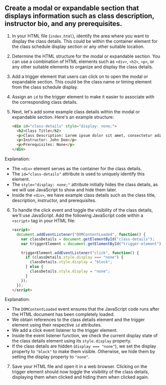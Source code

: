 



## Create a modal or expandable section that displays information such as class description, instructor bio, and any prerequisites.

1. In your HTML file (`index.html`), identify the area where you want to display the class details. This could be within the container element for the class schedule display section or any other suitable location.

2. Determine the HTML structure for the modal or expandable section. You can use a combination of HTML elements such as `<div>`, `<h2>`, `<p>`, or any other suitable elements to organize and display the class details.

3. Add a trigger element that users can click on to open the modal or expandable section. This could be the class name or timing element from the class schedule display.

4. Assign an `id` to the trigger element to make it easier to associate with the corresponding class details.

5. Next, let's add some example class details within the modal or expandable section. Here's an example structure:

    ```html
    <div id="class-details" style="display: none;">
      <h2>Class Title</h2>
      <p>Class Description: Lorem ipsum dolor sit amet, consectetur adipiscing elit.</p>
      <p>Instructor: John Doe</p>
      <p>Prerequisites: None</p>
    </div>
    ```

Explanation:
- The `<div>` element serves as the container for the class details.
- The `id="class-details"` attribute is used to uniquely identify this element.
- The `style="display: none;"` attribute initially hides the class details, as we will use JavaScript to show and hide them later.
- Inside the `<div>`, we have example class details such as the class title, description, instructor, and prerequisites.

6. To handle the click event and toggle the visibility of the class details, we'll use JavaScript. Add the following JavaScript code within a `<script>` tag in your HTML file:

    ```html
    <script>
      document.addEventListener("DOMContentLoaded", function() {
        var classDetails = document.getElementById("class-details");
        var triggerElement = document.getElementById("trigger-element");
    
        triggerElement.addEventListener("click", function() {
          if (classDetails.style.display === "none") {
            classDetails.style.display = "block";
          } else {
            classDetails.style.display = "none";
          }
        });
      });
    </script>
    ```

Explanation:
- The `DOMContentLoaded` event ensures that the JavaScript code runs after the HTML document has been completely loaded.
- We obtain references to the class details element and the trigger element using their respective `id` attributes.
- We add a click event listener to the trigger element.
- Inside the event listener function, we check the current display state of the class details element using its `style.display` property.
- If the class details are hidden (`display === "none"`), we set the display property to `"block"` to make them visible. Otherwise, we hide them by setting the display property to `"none"`.

7. Save your HTML file and open it in a web browser. Clicking on the trigger element should now toggle the visibility of the class details, displaying them when clicked and hiding them when clicked again.

